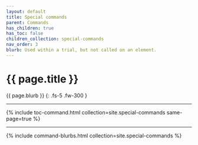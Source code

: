 ```yaml
---
layout: default
title: Special commands
parent: Commands
has_children: true
has_toc: false
children_collection: special-commands
nav_order: 3
blurb: Used within a trial, but not called on an element.
---
```


# {{ page.title }}

{{ page.blurb }}
{: .fs-5 .fw-300 }

---

{% include toc-command.html collection=site.special-commands same-page=true %}

---

{% include command-blurbs.html collection=site.special-commands %}
